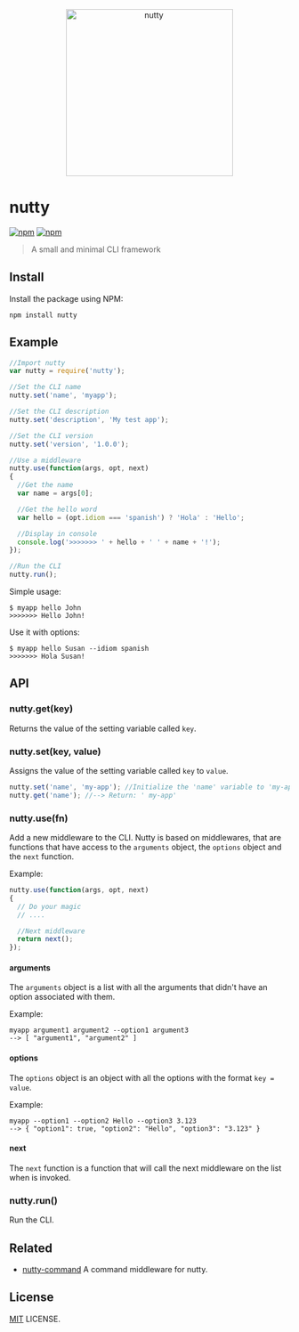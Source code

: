 <div align="center">
	<img width="300" src="https://avatars2.githubusercontent.com/u/24476707?v=3&s=200" alt="nutty">
	<br>
</div>

# nutty

[![npm](https://img.shields.io/npm/v/nutty.svg?style=flat-square)](https://www.npmjs.com/package/nutty)
[![npm](https://img.shields.io/npm/dt/nutty.svg?style=flat-square)](https://www.npmjs.com/package/nutty)

> A small and minimal CLI framework

## Install

Install the package using NPM:

```
npm install nutty
```

## Example

```javascript
//Import nutty
var nutty = require('nutty');

//Set the CLI name
nutty.set('name', 'myapp');

//Set the CLI description
nutty.set('description', 'My test app');

//Set the CLI version
nutty.set('version', '1.0.0');

//Use a middleware
nutty.use(function(args, opt, next)
{
  //Get the name
  var name = args[0];

  //Get the hello word
  var hello = (opt.idiom === 'spanish') ? 'Hola' : 'Hello';

  //Display in console
  console.log('>>>>>>> ' + hello + ' ' + name + '!');
});

//Run the CLI
nutty.run();
```

Simple usage:

```
$ myapp hello John
>>>>>>> Hello John!
```

Use it with options:

```
$ myapp hello Susan --idiom spanish
>>>>>>> Hola Susan!
```


## API

### nutty.get(key)

Returns the value of the setting variable called `key`.

### nutty.set(key, value)

Assigns the value of the setting variable called `key` to `value`.

```javascript
nutty.set('name', 'my-app'); //Initialize the 'name' variable to 'my-app'
nutty.get('name'); //--> Return: ' my-app'
```

### nutty.use(fn)

Add a new middleware to the CLI. Nutty is based on middlewares, that are functions that have access to the `arguments` object, the `options` object and the `next` function.

Example:

```javascript
nutty.use(function(args, opt, next)
{
  // Do your magic
  // ....

  //Next middleware
  return next();
});
```

#### arguments

The `arguments` object is a list with all the arguments that didn't have an option associated with them.

Example:
```
myapp argument1 argument2 --option1 argument3
--> [ "argument1", "argument2" ]
```

#### options

The `options` object is an object with all the options with the format `key = value`.

Example:
```
myapp --option1 --option2 Hello --option3 3.123
--> { "option1": true, "option2": "Hello", "option3": "3.123" }
```

#### next

The `next` function is a function that will call the next middleware on the list when is invoked.


### nutty.run()

Run the CLI.

## Related

- [nutty-command](https://github.com/nuttyjs/nutty-command) A command middleware for nutty.

## License

[MIT](./LICENSE) LICENSE.

